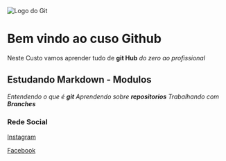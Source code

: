 ![Logo do Git](https://git-scm.com/images/logos/logomark-orange@2x.png)
# Bem vindo ao cuso Github
Neste Custo vamos aprender tudo de **git Hub** _do zero ao profissional_



## Estudando Markdown - Modulos
_Entendendo o que é **git**
Aprendendo sobre **repositorios**
Trabalhando com **Branches**_


### Rede Social
[Instagram](https://google.com.br)

[Facebook](https://facebook.com)